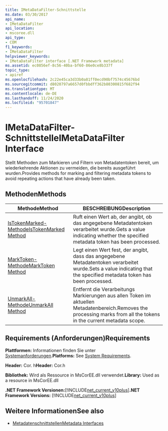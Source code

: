 ```yaml
---
title: IMetaDataFilter-Schnittstelle
ms.date: 03/30/2017
api_name:
- IMetaDataFilter
api_location:
- mscoree.dll
api_type:
- COM
f1_keywords:
- IMetaDataFilter
helpviewer_keywords:
- IMetaDataFilter interface [.NET Framework metadata]
ms.assetid: ec0856ef-8c56-40ba-bf60-86e0ce8b337f
topic_type:
- apiref
ms.openlocfilehash: 2c22e45ca3d33b0a81ff0ecd90bf7574c45676bd
ms.sourcegitcommit: d8020797a6657d0fbbdff362b80300815f682f94
ms.translationtype: MT
ms.contentlocale: de-DE
ms.lasthandoff: 11/24/2020
ms.locfileid: "95701847"
---
```

# <a name="imetadatafilter-interface"></a><span data-ttu-id="31557-102">IMetaDataFilter-Schnittstelle</span><span class="sxs-lookup"><span data-stu-id="31557-102">IMetaDataFilter Interface</span></span>

<span data-ttu-id="31557-103">Stellt Methoden zum Markieren und Filtern von Metadatentoken bereit, um wiederkehrende Aktionen zu vermeiden, die bereits ausgeführt wurden.</span><span class="sxs-lookup"><span data-stu-id="31557-103">Provides methods for marking and filtering metadata tokens to avoid repeating actions that have already been taken.</span></span>  
  
## <a name="methods"></a><span data-ttu-id="31557-104">Methoden</span><span class="sxs-lookup"><span data-stu-id="31557-104">Methods</span></span>  
  
|<span data-ttu-id="31557-105">Methode</span><span class="sxs-lookup"><span data-stu-id="31557-105">Method</span></span>|<span data-ttu-id="31557-106">BESCHREIBUNG</span><span class="sxs-lookup"><span data-stu-id="31557-106">Description</span></span>|  
|------------|-----------------|  
|[<span data-ttu-id="31557-107">IsTokenMarked-Methode</span><span class="sxs-lookup"><span data-stu-id="31557-107">IsTokenMarked Method</span></span>](imetadatafilter-istokenmarked-method.md)|<span data-ttu-id="31557-108">Ruft einen Wert ab, der angibt, ob das angegebene Metadatentoken verarbeitet wurde.</span><span class="sxs-lookup"><span data-stu-id="31557-108">Gets a value indicating whether the specified metadata token has been processed.</span></span>|  
|[<span data-ttu-id="31557-109">MarkToken-Methode</span><span class="sxs-lookup"><span data-stu-id="31557-109">MarkToken Method</span></span>](imetadatafilter-marktoken-method.md)|<span data-ttu-id="31557-110">Legt einen Wert fest, der angibt, dass das angegebene Metadatentoken verarbeitet wurde.</span><span class="sxs-lookup"><span data-stu-id="31557-110">Sets a value indicating that the specified metadata token has been processed.</span></span>|  
|[<span data-ttu-id="31557-111">UnmarkAll-Methode</span><span class="sxs-lookup"><span data-stu-id="31557-111">UnmarkAll Method</span></span>](imetadatafilter-unmarkall-method.md)|<span data-ttu-id="31557-112">Entfernt die Verarbeitungs Markierungen aus allen Token im aktuellen Metadatenbereich.</span><span class="sxs-lookup"><span data-stu-id="31557-112">Removes the processing marks from all the tokens in the current metadata scope.</span></span>|  
  
## <a name="requirements"></a><span data-ttu-id="31557-113">Requirements (Anforderungen)</span><span class="sxs-lookup"><span data-stu-id="31557-113">Requirements</span></span>  

 <span data-ttu-id="31557-114">**Plattformen:** Informationen finden Sie unter [Systemanforderungen](../../get-started/system-requirements.md).</span><span class="sxs-lookup"><span data-stu-id="31557-114">**Platforms:** See [System Requirements](../../get-started/system-requirements.md).</span></span>  
  
 <span data-ttu-id="31557-115">**Header:** Cor. h</span><span class="sxs-lookup"><span data-stu-id="31557-115">**Header:** Cor.h</span></span>  
  
 <span data-ttu-id="31557-116">**Bibliothek:** Wird als Ressource in MsCorEE.dll verwendet.</span><span class="sxs-lookup"><span data-stu-id="31557-116">**Library:** Used as a resource in MsCorEE.dll</span></span>  
  
 <span data-ttu-id="31557-117">**.NET Framework Versionen:**[!INCLUDE[net_current_v10plus](../../../../includes/net-current-v10plus-md.md)]</span><span class="sxs-lookup"><span data-stu-id="31557-117">**.NET Framework Versions:** [!INCLUDE[net_current_v10plus](../../../../includes/net-current-v10plus-md.md)]</span></span>  
  
## <a name="see-also"></a><span data-ttu-id="31557-118">Weitere Informationen</span><span class="sxs-lookup"><span data-stu-id="31557-118">See also</span></span>

- [<span data-ttu-id="31557-119">Metadatenschnittstellen</span><span class="sxs-lookup"><span data-stu-id="31557-119">Metadata Interfaces</span></span>](metadata-interfaces.md)
